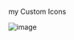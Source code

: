 my Custom Icons

![image](https://user-images.githubusercontent.com/120102306/224538456-758a1d00-04c2-4b29-93bf-31234d8f6cc8.png)
